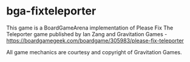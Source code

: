 # bga-fixteleporter


This game is a BoardGameArena implementation of Please Fix The Teleporter game published by Ian Zang and Gravitation Games - https://boardgamegeek.com/boardgame/305983/please-fix-teleporter

All game mechanics are courtesy and copyright of Gravitation Games.

